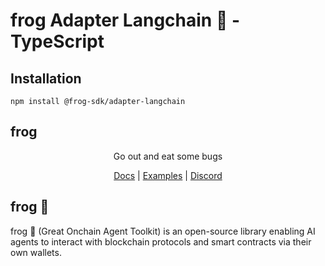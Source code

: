 # frog Adapter Langchain 🐸 - TypeScript

## Installation
```
npm install @frog-sdk/adapter-langchain
```

## frog

<div align="center">
Go out and eat some bugs

[Docs](https://ohmyfrog.dev) | [Examples](https://github.com/frog-sdk/frog/tree/main/typescript/examples) | [Discord](https://discord.gg/frog-sdk)</div>

## frog 🐸
frog 🐸 (Great Onchain Agent Toolkit) is an open-source library enabling AI agents to interact with blockchain protocols and smart contracts via their own wallets.
